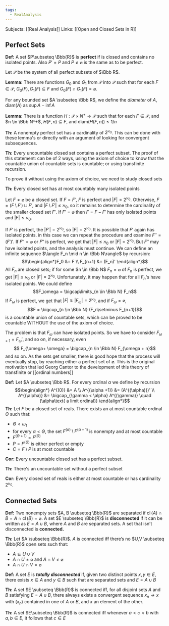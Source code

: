 ```yaml
---
tags:
  - RealAnalysis
---
```

Subjects: [[Real Analysis]]
Links: [[Open and Closed Sets in R]]

## Perfect Sets

**Def:** A set $P\subseteq \Bbb{R}$ is **perfect** if is closed and contains no isolated points. Also $P' = P$ and $P\ne \varnothing$ is the same as to be perfect. 

Let $\mathcal P$ be the system of all perfect subsets of $\Bbb R$.

**Lemma:** There are functions $G_0$ and $G_1$ from $\mathcal P$ into $\mathcal P$ such that for each $F \in \mathcal P$, $G_0(F), G_1(F) \subseteq F$ and $G_0(F) \cap G_1(F) = \varnothing$. 

For any bounded set $A \subseteq \Bbb R$, we define the *diameter* of $A$, $\text{diam}(A)$ as $\sup A - \inf A$ 

**Lemma:** There is a function $H: \mathcal P \times N^+ \to \mathcal P$ such that for each $F \in \mathcal P$, and $n \in \Bbb N^+$, $H(F, n) \subseteq F$, and $\text{diam}(H(F, n)) \le 1/n$

**Th:** A nonempty perfect set has a cardinality of $2^{\aleph_0}$. This can be done with these lemma's or directly with an argument of looking for convergent subsequences.

**Th:** Every uncountable closed set contains a perfect subset. The proof of this statement: can be of 2 ways, using the axiom of choice to know that the countable union of countable sets is countable; or using transfinite recursion.

To prove it without using the axiom of choice, we need to study closed sets

**Th:** Every closed set has at most countably many isolated points

Let $F\ne \varnothing$ be a closed set. If $F = F'$, $F$ is perfect and $|F| = 2^{\aleph_0}$. Otherwise, $F= (F \setminus F') \sqcup F'$, and $|F\setminus F'| \le \aleph_0$, so it remains to determine the cardinality of the smaller closed set $F'$. If $F' = \varnothing$ then $F = F - F'$ has only isolated points and $|F| \le \aleph_0$. 

If $F'$ is perfect, the $|F'| = 2^{\aleph_0}$, so $|F| = 2^{\aleph_0}$. It is possible that $F'$ again has isolated points. in this case we can repeat the procedure and examine $F'' = (F')'$. If $F'' = \varnothing$ or $F''$ is perfect, we get that $|F| \le \aleph_0$ or $|F| = 2^{\aleph_0}$. But $F''$ may have isolated points, and the analysis must continue. We can define an infinite sequence $\langle F_n \mid n \in \Bbb N\rangle$ by recursion:
$$\begin{align*}F_0 &= F \\ F_{n+1} &= (F_n)' \end{align*}$$All $F_n$ are closed sets; if for some $n \in \Bbb N$ $F_n = \varnothing$ of $F_n$ is perfect, we get $|F| \le {\aleph_0}$ or $|F| = 2^{\aleph_0}$. Unfortunately, it may happen that for all $F_n$'s have isolated points. We could define $$F_\omega = \bigcap\limits_{n \in \Bbb N} F_n$$If $F_\omega$ is perfect, we get that $|F| \ge |F_\omega|  = 2^{\aleph_0}$, and if $F_\omega = \varnothing$, $$F = \bigcup_{n \in \Bbb N} (F_n\setminus F_{n+1})$$is a countable union of countable sets, which can be proved to be countable WITHOUT the use of the axiom of choice. 

The problem is that $F_\omega$ can have isolated points. So we have to consider $F_{\omega +1} = F_\omega'$, and so on, if necessary, even  $$ F_{\omega+ \omega} = \bigcap_{n \in \Bbb N} F_{\omega + n}$$and so on. As the sets get smaller, there is good hope that the process will eventually stop, by reaching either a perfect set of $\varnothing$. This is the original motivation that led Georg Cantor to the development of this theory of transfinite or [[ordinal numbers]]

**Def:** Let $A \subseteq \Bbb R$. For every ordinal $\alpha$ we define by recursion$$\begin{align*}
	A^{(0)} &= A \\
	A^{(\alpha +1)} &= (A^{(\alpha)})' \\
	A^{(\alpha)} &= \bigcap_{\gamma < \alpha} A^{(\gamma)} \quad (\alpha\text{ a limit ordinal})
\end{align*}$$
**Th:** Let $F$ be a closed set of reals. There exists an at most countable ordinal $\Theta$ such that:
- $\Theta < \omega_1$
- for every $\alpha < \Theta$, the set $F^{(\alpha)} \setminus F^{(\alpha +1)}$ is nonempty and at most countable
- $F^{(\Theta +1)} = F^{(\Theta)}$ 
- $P = F^{(\Theta)}$ is either perfect or empty
- $C = F\setminus P$ is at most countable

**Cor:** Every uncountable closed set has a perfect subset. 

**Th:** There's an uncountable set without a perfect subset

**Cor:** Every closed set of reals is either at most countable or has cardinality $2^{\aleph_0}$.

## Connected Sets

**Def:** Two nonempty sets $A, B \subseteq \Bbb{R}$ are separated if $\operatorname{cl}(A) \cap B = A \cap \operatorname{cl}(B) = \varnothing$. A set $E \subseteq \Bbb{R}$ is **disconnected** if it can be written as $E= A\cup B$, where $A$ and $B$ are separated sets. A set that isn’t disconnected is **connected.**

**Th:** Let $A \subseteq \Bbb{R}$. $A$ is connected iff there’s no $U,V \subseteq \Bbb{R}$ open sets such that:

- $A \subseteq U \cup V$
- $A\cap U \ne \varnothing$ and $A\cap V \ne \varnothing$
- $A\cap U\cap V = \varnothing$

**Def:** A set $E$ is _********************totally disconnected********************_ if, given two distinct points $x, y \in E$, there exists $x \in A$ and $y \in B$ such that are separated sets and $E = A\cup B$

**Th:** A set $E \subseteq \Bbb{R}$ is connected iff, for all disjoint sets $A$ and $B$ satisfying $E = A \cup B$, there always exists a convergent sequence $x_n \to x$ with $(x_n)$ contained in one of $A$ or $B$, and $x$ an element of the other.

**Th:** A set $E\subseteq \Bbb{R}$ is connected iff whenever $a <c<b$ with $a, b \in E$, it follows that $c \in E$